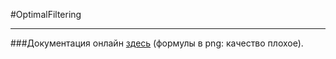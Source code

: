 #OptimalFiltering

***

###Документация онлайн [здесь](https://RudenkoEA.github.io) (формулы в png: качество плохое).

